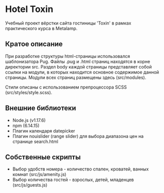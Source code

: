 # Hotel Toxin

Учебный проект вёрстки сайта гостиницы 'Toxin' в рамках практического курса в Metalamp.

## Кратое описание

При разработке структуры html-страницы использовался шаблонизатора Pug. Файлы .pug и .html страниц находятся в корне директории src. Раздел body каждой страницы представляет собой ссылки на модули, в которых находится основное содержимое данной страницы. Модули всех страниц размещены здесь (src/modules).

Стили описаны с использованием препроцессора SCSS (src/styles/style.scss).

## Внешние библиотеки

- Node.js (v1.17.6)
- npm (6.14.15)
- Плагин календаря datepicker
- Плагин nouislider (range slider) для выбора диапазона цен на странице search.html

## Собственные скрипты

- Выбор удобств номера - количество спален, кроватей, ванных комнат (src/js/amenity.js) 
- Выбор количества гостей - взрослых, детей, младенцев (src/js/guests.js)